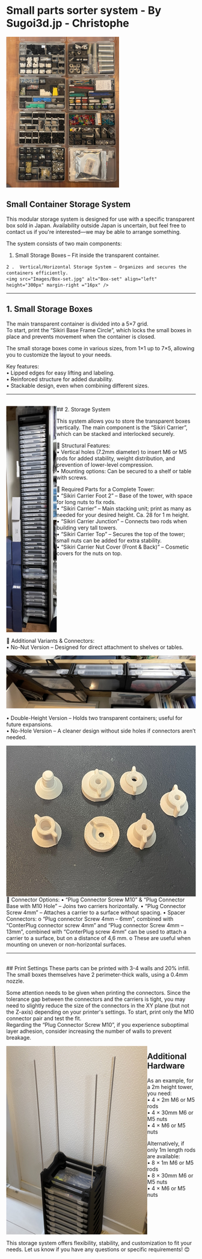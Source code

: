 # Small parts sorter system - By Sugoi3d.jp - Christophe



<img src="Images/Storage_Example_2.jpg" alt="Storage_Example_2" height="400px" />


## Small Container Storage System

This modular storage system is designed for use with a specific transparent box sold in Japan. Availability outside Japan is uncertain, but feel free to contact us if you're interested—we may be able to arrange something.  

The system consists of two main components:  
  1. Small Storage Boxes – Fit inside the transparent container.    

    2 .  Vertical/Horizontal Storage System – Organizes and secures the containers efficiently.  
    <img src="Images/Box-set.jpg" alt="Box-set" align="left" height="300px" margin-right ="16px" />
________________________________________
## 1. Small Storage Boxes
The main transparent container is divided into a 5×7 grid.  
To start, print the “Sikiri Base Frame Circle”, which locks the small boxes in place and prevents movement when the container is closed.  

The small storage boxes come in various sizes, from 1×1 up to 7×5, allowing you to customize the layout to your needs.    

Key features:  
•	Lipped edges for easy lifting and labeling.  
•	Reinforced structure for added durability.  
•	Stackable design, even when combining different sizes.  
________________________________________
<br clear="left"/>
## 2. Storage System

<img src="Images/2m_tower.jpg" alt="2m_tower" align="left" height="600px" margin-right ="16px" />

This system allows you to store the transparent boxes vertically. The main component is the “Sikiri Carrier”, which can be stacked and interlocked securely.  

🔹 Structural Features:  
•	Vertical holes (7.2mm diameter) to insert M6 or M5 rods for added stability, weight distribution, and prevention of lower-level compression.  
•	Mounting options: Can be secured to a shelf or table with screws.  

🔹 Required Parts for a Complete Tower:  
•	“Sikiri Carrier Foot 2” – Base of the tower, with space for long nuts to fix rods.  
•	“Sikiri Carrier” – Main stacking unit; print as many as needed for your desired height. Ca. 28 for 1 m height.  
•	“Sikiri Carrier Junction” – Connects two rods when building very tall towers.  
•	“Sikiri Carrier Top” – Secures the top of the tower; small nuts can be added for extra  stability.  
•	“Sikiri Carrier Nut Cover (Front & Back)” – Cosmetic covers for the nuts on top.  

<br clear="left"/>

  

🔹 Additional Variants & Connectors:  
•	No-Nut Version – Designed for direct attachment to shelves or tables.  

![Shelf-mode](Images/Shelf-mode.jpg)

•	Double-Height Version – Holds two transparent containers; useful for future expansions.  
•	No-Hole Version – A cleaner design without side holes if connectors aren’t needed.  

<img src="Images/Connectors.jpg" alt="Connectors" align="left" height="400px" margin-right ="16px" />
🔹 Connector Options:  
•	“Plug Connector Screw M10” & “Plug Connector Base with M10 Hole” – Joins two carriers horizontally.  
•	“Plug Connector Screw 4mm” – Attaches a carrier to a surface without spacing.  
•	Spacer Connectors:   
o	“Plug connector Screw 4mm – 6mm”, combined with “ConterPlug connector screw 4mm” and “Plug connector Screw 4mm – 13mm”, combined with “ConterPlug screw 4mm” can be used to attach a carrier to a surface, but on a distance of 4,6 mm.   
o	These are useful when mounting on uneven or non-horizontal surfaces.  

________________________________________
<br clear="left"/>
## Print Settings
These parts can be printed with 3-4 walls and 20% infill. The small boxes themselves have 2 perimeter-thick walls, using a 0.4mm nozzle.  

Some attention needs to be given when printing the connectors. Since the tolerance gap between the connectors and the carriers is tight, you may need to slightly reduce the size of the connectors in the XY plane (but not the Z-axis) depending on your printer's settings. To start, print only the M10 connector pair and test the fit.  
Regarding the “Plug Connector Screw M10”, if you experience suboptimal layer adhesion, consider increasing the number of walls to prevent breakage.  

<img src="Images/Build_time.jpg" alt="Build_time" align="left" height="500px" margin-right ="16px" />

## Additional Hardware

As an example, for a 2m height tower, you need:  
•	4 × 2m M6 or M5 rods  
•	4 × 30mm M6 or M5 nuts  
•	4 × M6 or M5 nuts  

Alternatively, if only 1m length rods are available:  
•	8 × 1m M6 or M5 rods  
•	8 × 30mm M6 or M5 nuts  
•	4 × M6 or M5 nuts  

  <br clear="left"/>

This storage system offers flexibility, stability, and customization to fit your needs. Let us know if you have any questions or specific requirements! 😊
